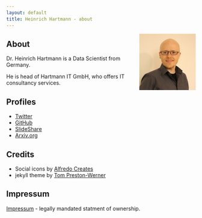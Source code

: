 ```yaml
---
layout: default
title: Heinrich Hartmann - about
---
```


<img src="/images/profile.jpg" style="float: right" width="150px">

## About

Dr. Heinrich Hartmann is a Data Scientist from Germany.

He is head of Hartmann IT GmbH, who offers IT consultancy services.

## Profiles

* [Twitter](https://twitter.com/HeinrichHartman/)
* [GitHub](http://github.com/heinrichhartmann/)
* [SlideShare](http://www.slideshare.net/HeinrichHartmann)
* [Arxiv.org](http://arxiv.org/a/hartmann_h_1)

## Credits

* Social icons by [Alfredo Creates](https://www.iconfinder.com/AlfredoCreates)
* jekyll theme by [Tom Preston-Werner](https://github.com/mojombo/mojombo.github.io)

## Impressum

<a href="impressum.html">Impressum</a> - legally mandated statment of ownership.
